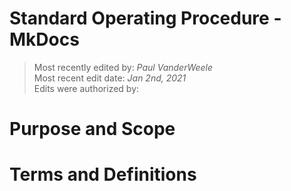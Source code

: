 # Standard Operating Procedure - MkDocs

>Most recently edited by: *Paul VanderWeele*  
>Most recent edit date: *Jan 2nd, 2021*  
>Edits were authorized by:  

# Purpose and Scope

# Terms and Definitions

